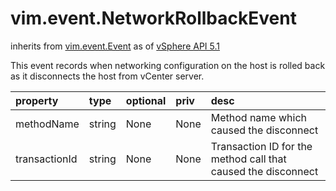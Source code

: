 vim.event.NetworkRollbackEvent
==============================
inherits from [vim.event.Event](docs/vim.event.Event.md)
as of [vSphere API 5.1](vim.version.md#vim.version.version8)


This event records when networking configuration on the host   is rolled back as it disconnects the host from vCenter server.

| property | type | optional | priv | desc |
|:---------|:-----|:---------|:-----|:-----|
| methodName | string | None | None | Method name which caused the disconnect |
| transactionId | string | None | None | Transaction ID for the method call that caused the disconnect |


